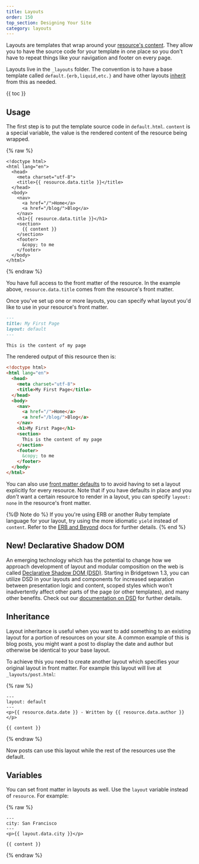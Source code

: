```yaml
---
title: Layouts
order: 150
top_section: Designing Your Site
category: layouts
---
```


Layouts are templates that wrap around your [resource's content](/docs/resources). They allow you to have the source code for your template in one place so you don't have to repeat things like your navigation and footer on every page.

Layouts live in the `_layouts` folder. The convention is to have a base template called `default.{erb,liquid,etc.}` and have other layouts [inherit](#inheritance) from this as needed.

{{ toc }}

## Usage

The first step is to put the template source code in `default.html`. `content` is a special variable, the value is the rendered content of the resource being wrapped.

{% raw %}
```liquid
<!doctype html>
<html lang="en">
  <head>
    <meta charset="utf-8">
    <title>{{ resource.data.title }}</title>
  </head>
  <body>
    <nav>
      <a href="/">Home</a>
      <a href="/blog/">Blog</a>
    </nav>
    <h1>{{ resource.data.title }}</h1>
    <section>
      {{ content }}
    </section>
    <footer>
      &copy; to me
    </footer>
  </body>
</html>
```
{% endraw %}

You have full access to the front matter of the resource. In the example above, `resource.data.title` comes from the resource's front matter.

Once you've set up one or more layouts, you can specify what layout you'd like to use in your resource's front matter.

```markdown
---
title: My First Page
layout: default
---

This is the content of my page
```

The rendered output of this resource then is:

```html
<!doctype html>
<html lang="en">
  <head>
    <meta charset="utf-8">
    <title>My First Page</title>
  </head>
  <body>
    <nav>
      <a href="/">Home</a>
      <a href="/blog/">Blog</a>
    </nav>
    <h1>My First Page</h1>
    <section>
      This is the content of my page
    </section>
    <footer>
      &copy; to me
    </footer>
  </body>
</html>
```

You can also use [front matter defaults](/docs/content/front-matter-defaults/) to to avoid having to set a layout explicitly for every resource. Note that if you have defaults in place and you _don't_ want a certain resource to render in a layout, you can specify `layout: none` in the resource's front matter.

{%@ Note do %}
  If you you're using ERB or another Ruby template language for your layout, try using the more idiomatic `yield` instead of `content`. Refer to the [ERB and Beyond](/docs/template-engines/erb-and-beyond) docs for further details.
{% end %}

## New! Declarative Shadow DOM

An emerging technology which has the potential to change how we approach development of layout and modular composition on the web is called [Declarative Shadow DOM (DSD)](/docs/content/dsd). Starting in Bridgetown 1.3, you can utilize DSD in your layouts and components for increased separation between presentation logic and content, scoped styles which won't inadvertently affect other parts of the page (or other templates), and many other benefits. Check out our [documentation on DSD](/docs/content/dsd) for further details.

## Inheritance

Layout inheritance is useful when you want to add something to an existing layout for a portion of resources on your site. A common example of this is blog posts, you might want a post to display the date and author but otherwise be identical to your base layout.

To achieve this you need to create another layout which specifies your original layout in front matter. For example this layout will live at `_layouts/post.html`:

{% raw %}
```liquid
---
layout: default
---
<p>{{ resource.data.date }} - Written by {{ resource.data.author }}</p>

{{ content }}
```
{% endraw %}

Now posts can use this layout while the rest of the resources use the default.

## Variables

You can set front matter in layouts as well. Use the `layout` variable instead of `resource`. For example:

{% raw %}
```liquid
---
city: San Francisco
---
<p>{{ layout.data.city }}</p>

{{ content }}
```
{% endraw %}
